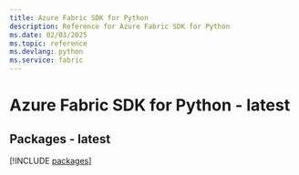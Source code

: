 ```yaml
---
title: Azure Fabric SDK for Python
description: Reference for Azure Fabric SDK for Python
ms.date: 02/03/2025
ms.topic: reference
ms.devlang: python
ms.service: fabric
---
```

# Azure Fabric SDK for Python - latest
## Packages - latest
[!INCLUDE [packages](fabric-index.md)]